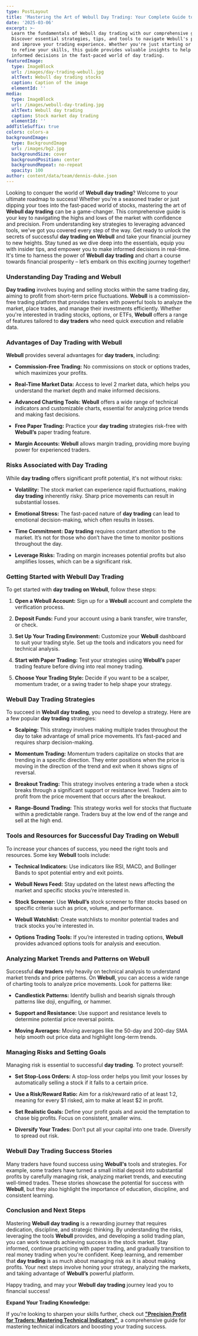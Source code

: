 ```yaml
---
type: PostLayout
title: 'Mastering the Art of Webull Day Trading: Your Complete Guide to Success'
date: '2025-03-06'
excerpt: >-
  Learn the fundamentals of Webull day trading with our comprehensive guide!
  Discover essential strategies, tips, and tools to navigate Webull's platform
  and improve your trading experience. Whether you're just starting or looking
  to refine your skills, this guide provides valuable insights to help you make
  informed decisions in the fast-paced world of day trading.
featuredImage:
  type: ImageBlock
  url: /images/day-trading-webull.jpg
  altText: Webull day trading stocks
  caption: Caption of the image
  elementId: ''
media:
  type: ImageBlock
  url: /images/webull-day-trading.jpg
  altText: Webull day trading
  caption: Stock market day trading
  elementId: ''
addTitleSuffix: true
colors: colors-a
backgroundImage:
  type: BackgroundImage
  url: /images/bg2.jpg
  backgroundSize: cover
  backgroundPosition: center
  backgroundRepeat: no-repeat
  opacity: 100
author: content/data/team/dennis-duke.json
---
```

Looking to conquer the world of **Webull day trading**? Welcome to your ultimate roadmap to success! Whether you're a seasoned trader or just dipping your toes into the fast-paced world of stocks, mastering the art of **Webull day trading** can be a game-changer. This comprehensive guide is your key to navigating the highs and lows of the market with confidence and precision. From understanding key strategies to leveraging advanced tools, we've got you covered every step of the way. Get ready to unlock the secrets of successful **day trading on Webull** and take your financial journey to new heights. Stay tuned as we dive deep into the essentials, equip you with insider tips, and empower you to make informed decisions in real-time. It's time to harness the power of **Webull day trading** and chart a course towards financial prosperity – let’s embark on this exciting journey together!



### Understanding Day Trading and Webull

**Day trading** involves buying and selling stocks within the same trading day, aiming to profit from short-term price fluctuations. **Webull** is a commission-free trading platform that provides traders with powerful tools to analyze the market, place trades, and manage their investments efficiently. Whether you're interested in trading stocks, options, or ETFs, **Webull** offers a range of features tailored to **day traders** who need quick execution and reliable data.



### Advantages of Day Trading with Webull

**Webull** provides several advantages for **day traders**, including:

*   **Commission-Free Trading:** No commissions on stock or options trades, which maximizes your profits.

*   **Real-Time Market Data:** Access to level 2 market data, which helps you understand the market depth and make informed decisions.

*   **Advanced Charting Tools:** **Webull** offers a wide range of technical indicators and customizable charts, essential for analyzing price trends and making fast decisions.

*   **Free Paper Trading:** Practice your **day trading** strategies risk-free with **Webull’s** paper trading feature.

*   **Margin Accounts:** **Webull** allows margin trading, providing more buying power for experienced traders.



### Risks Associated with Day Trading

While **day trading** offers significant profit potential, it's not without risks:

*   **Volatility:** The stock market can experience rapid fluctuations, making **day trading** inherently risky. Sharp price movements can result in substantial losses.

*   **Emotional Stress:** The fast-paced nature of **day trading** can lead to emotional decision-making, which often results in losses.

*   **Time Commitment:** **Day trading** requires constant attention to the market. It’s not for those who don’t have the time to monitor positions throughout the day.

*   **Leverage Risks:** Trading on margin increases potential profits but also amplifies losses, which can be a significant risk.



### Getting Started with Webull Day Trading

To get started with **day trading on Webull**, follow these steps:

1.  **Open a Webull Account:** Sign up for a **Webull** account and complete the verification process.

2.  **Deposit Funds:** Fund your account using a bank transfer, wire transfer, or check.

3.  **Set Up Your Trading Environment:** Customize your **Webull** dashboard to suit your trading style. Set up the tools and indicators you need for technical analysis.

4.  **Start with Paper Trading:** Test your strategies using **Webull’s** paper trading feature before diving into real money trading.

5.  **Choose Your Trading Style:** Decide if you want to be a scalper, momentum trader, or a swing trader to help shape your strategy.



### Webull Day Trading Strategies

To succeed in **Webull day trading**, you need to develop a strategy. Here are a few popular **day trading** strategies:

*   **Scalping:** This strategy involves making multiple trades throughout the day to take advantage of small price movements. It’s fast-paced and requires sharp decision-making.

*   **Momentum Trading:** Momentum traders capitalize on stocks that are trending in a specific direction. They enter positions when the price is moving in the direction of the trend and exit when it shows signs of reversal.

*   **Breakout Trading:** This strategy involves entering a trade when a stock breaks through a significant support or resistance level. Traders aim to profit from the price movement that occurs after the breakout.

*   **Range-Bound Trading:** This strategy works well for stocks that fluctuate within a predictable range. Traders buy at the low end of the range and sell at the high end.



### Tools and Resources for Successful Day Trading on Webull

To increase your chances of success, you need the right tools and resources. Some key **Webull** tools include:

*   **Technical Indicators:** Use indicators like RSI, MACD, and Bollinger Bands to spot potential entry and exit points.

*   **Webull News Feed:** Stay updated on the latest news affecting the market and specific stocks you’re interested in.

*   **Stock Screener:** Use **Webull’s** stock screener to filter stocks based on specific criteria such as price, volume, and performance.

*   **Webull Watchlist:** Create watchlists to monitor potential trades and track stocks you’re interested in.

*   **Options Trading Tools:** If you’re interested in trading options, **Webull** provides advanced options tools for analysis and execution.



### Analyzing Market Trends and Patterns on Webull

Successful **day traders** rely heavily on technical analysis to understand market trends and price patterns. On **Webull**, you can access a wide range of charting tools to analyze price movements. Look for patterns like:

*   **Candlestick Patterns:** Identify bullish and bearish signals through patterns like doji, engulfing, or hammer.

*   **Support and Resistance:** Use support and resistance levels to determine potential price reversal points.

*   **Moving Averages:** Moving averages like the 50-day and 200-day SMA help smooth out price data and highlight long-term trends.



### Managing Risks and Setting Goals

Managing risk is essential to successful **day trading**. To protect yourself:

*   **Set Stop-Loss Orders:** A stop-loss order helps you limit your losses by automatically selling a stock if it falls to a certain price.

*   **Use a Risk/Reward Ratio:** Aim for a risk/reward ratio of at least 1:2, meaning for every $1 risked, aim to make at least $2 in profit.

*   **Set Realistic Goals:** Define your profit goals and avoid the temptation to chase big profits. Focus on consistent, smaller wins.

*   **Diversify Your Trades:** Don’t put all your capital into one trade. Diversify to spread out risk.



### Webull Day Trading Success Stories

Many traders have found success using **Webull's** tools and strategies. For example, some traders have turned a small initial deposit into substantial profits by carefully managing risk, analyzing market trends, and executing well-timed trades. These stories showcase the potential for success with **Webull**, but they also highlight the importance of education, discipline, and consistent learning.



### Conclusion and Next Steps

Mastering **Webull day trading** is a rewarding journey that requires dedication, discipline, and strategic thinking. By understanding the risks, leveraging the tools **Webull** provides, and developing a solid trading plan, you can work towards achieving success in the stock market. Stay informed, continue practicing with paper trading, and gradually transition to real money trading when you're confident. Keep learning, and remember that **day trading** is as much about managing risk as it is about making profits. Your next steps involve honing your strategy, analyzing the markets, and taking advantage of **Webull’s** powerful platform.

Happy trading, and may your **Webull day trading** journey lead you to financial success!



**Expand Your Trading Knowledge:**

If you're looking to sharpen your skills further, check out [**"Precision Profit for Traders: Mastering Technical Indicators"**](https://www.amazon.com/Precision-Profit-Traders-Technical-Indicators/dp/B0DRCMSKMR/ref=sr_1_1?dib=eyJ2IjoiMSJ9.zoGExD6dgxYrG1uAKM4au0EpCI_li4Kz0OVHEazXME0s9h1mn2bkEZpEZ9-FAXGAjhPNtoPxRgUPw4u-jBgHYjmIAoSkmxJB7Xel2N3SezFNC7epc-Tfy04Jksj0-hVafOnTm8ZhPujJGsUfV8g1oiMugesGiHu55u_BZmvUdY5uxiW5eBgoD_KCxoY34yj3.HZ6zH6HEyhVcceiAR00v9Bh5q19gaNoDnCeXOzRtvEE\&dib_tag=se\&keywords=webull+day+trading\&qid=1741295286\&sr=8-1), a comprehensive guide for mastering technical indicators and boosting your trading success.



